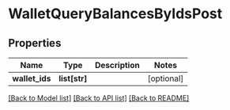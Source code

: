 # WalletQueryBalancesByIdsPost

## Properties
Name | Type | Description | Notes
------------ | ------------- | ------------- | -------------
**wallet_ids** | **list[str]** |  | [optional] 

[[Back to Model list]](../README.md#documentation-for-models) [[Back to API list]](../README.md#documentation-for-api-endpoints) [[Back to README]](../README.md)


